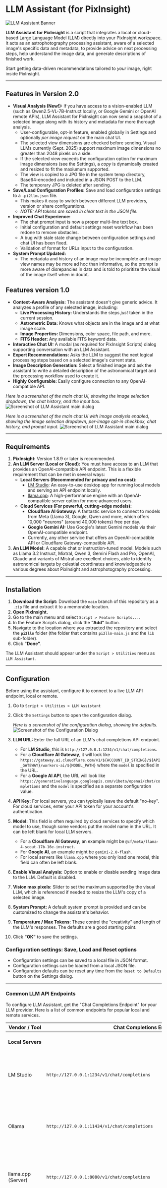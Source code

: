 # LLM Assistant (for PixInsight)

![LLM Assistant Banner](https://placehold.co/800x200/171C2C/FFFFFF/png?text=LLM+Assistant+(for+PixInsight))

**LLM Assistant for PixInsight** is a script that integrates a local or cloud-based Large Language Model (LLM) directly into your PixInsight workspace. It acts as an astrophotography processing assistant, aware of a selected image's specific data and metadata, to provide advice on next processing steps, help understand the image data, and generate descriptions of finished work.

Start getting data-driven recommendations tailored to *your* image, right inside PixInsight.

---

## Features in Version 2.0

*   **Visual Analysis (New!):** If you have access to a vision-enabled LLM (such as Qwen2.5-VL-7B-Instruct locally, or Google Gemini or OpenAI remote APIs), LLM Assistant for PixInsight can now send a snapshot of a selected image along with its history and metadata for more thorough analysis.
    *   User-configurable, opt-in feature, enabled globally in Settings and optionally *per image request* on the main chat UI.
    *   The selected view dimensions are checked before sending.  Visual LLMs currently (Sept. 2025) support maximum image dimensions no greater than 2048 pixels on a side.
    *   If the selected view exceeds the configuration option for maximum image dimensions (see the Settings), a *copy* is dynamically created and resized to fit the maxiumum supported.
    *   The view is copied to a JPG file in the system temp directory, Base64-encoded and included in a JSON POST to the LLM.
    *   The temporary JPG is deleted after sending. 
*   **Save/Load Configuration Profiles:** Save and load configuration settings to a `.pi2llm.json` file. 
    *   This makes it easy to switch between different LLM providers, version or share configurations.
    *   *NOTE: API tokens are saved in clear text in the JSON file.*
*   **Improved Chat Experience:**
    *   The chat prompt input is now a proper multi-line text box.
    *   Initial configuration and default settings reset workflow has been redone to remove obstacles.
    *   A bug with stale state change between configuration settings and chat UI has been fixed.
    *   Validation of format for URLs input to the configuration.
*  **System Prompt Updated:**
    *   The metadata and history of an image may be incomplete and image view names may be more ad hoc than informative, so the prompt is more aware of disrepancies in data and is told to prioritize the visual of the image itself when in doubt.

## Features version 1.0

*   **Context-Aware Analysis:** The assistant doesn't give generic advice. It analyzes a profile of any selected image, including:
    *   **Live Processing History:** Understands the steps *just* taken in the current session.
    *   **Astrometric Data:** Knows what objects are in the image and at what image scale.
    *   **Image Properties:** Dimensions, color space, file path, and more.
    *   **FITS Header:** Any available FITS keyword data.
*   **Interactive Chat UI:** A modal (as required for PixInsight Scripts) dialog supporting conversation with an LLM Assistant.
*   **Expert Recommendations:** Asks the LLM to suggest the next logical processing steps based on a selected image's current state.
*   **Image Description Generation:** Select a finished image and ask the assistant to write a detailed description of the astronomical target and the processing workflow used to create it.
*   **Highly Configurable:** Easily configure connection to any OpenAI-compatible API.

*Here is a screenshot of the main chat UI, showing the image selection dropdown, the chat history, and the input box.*
![Screenshot of LLM Assistant main dialog](screenshots/LLM-Assistant-demo-main-Screenshot.png)

*Here is a screenshot of the main chat UI with image analysis enabled, showing the image selection dropdown, per-image opt-in checkbox, chat history, and prompt input.*
![Screenshot of LLM Assistant main dialog](screenshots/LLM-Assistant-demo-main-v2-Screenshot.png)

---

## Requirements

1.  **PixInsight:** Version 1.8.9 or later is recommended.
2.  **An LLM Server (Local or Cloud):** You must have access to an LLM that provides an OpenAI-compatible API endpoint. This is a flexible requirement that can be met in several ways:
    *   **Local Servers (Recommended for privacy and no cost):**
        *   [LM Studio](https://lmstudio.ai/): An easy-to-use desktop app for running local models and serving an API endpoint locally.
        *   [llama.cpp](https://github.com/ggerganov/llama.cpp): A high-performance engine with an OpenAI-compatible server option for more advanced users.
    *   **Cloud Services (For powerful, cutting-edge models):**
        *   **Cloudflare AI Gateway:** A fantastic service to connect to models from Meta (Llama 3), Google, Qwen and more, which offers 10,000 "neurons" (around 40,000 tokens) free per day.
        *   **Google Gemini AI:** Use Google's latest Gemini models via their OpenAI-compatible endpoint.
        *   Currently, any other service that offers an OpenAI-compatible API or Cloudflare Gateway-compatible API.
3.  **An LLM Model:** A capable chat or instruction-tuned model. Models such as Llama 3.2 Instruct, Mixtral, Qwen 3, Gemini Flash and Pro, OpenAI, Claude and variants of Mistral are excellent choices, able to identify astronomical targets by celestial coordinates and knowledgeable to various degrees about PixInsight and astrophotography processing.

---

## Installation

1.  **Download the Script:** Download the `main` branch of this repository as a `.zip` file and extract it to a memorable location.
2.  **Open PixInsight.**
3.  Go to the main menu and select `Script > Feature Scripts...`.
4.  In the Feature Scripts dialog, click the **"Add"** button.
5.  Navigate to the location where you extracted the repository and select the **`pi2llm`** folder (the folder that contains `pi2llm-main.js` and the `lib` sub-folder).
6.  Click **"Done"**.

The LLM Assistant should appear under the `Script > Utilities` menu as `LLM Assistant`.

---

## Configuration

Before using the assistant, configure it to connect to a live LLM API endpoint, local or remote.

1.  Go to `Script > Utilities > LLM Assistant`
2.  Click the `Settings` button to open the configuration dialog.

    *Here is a screenshot of the configuration dialog, showing the defaults.*
    ![Screenshot of the Configuration Dialog](screenshots/LLM-Assistant-demo-configuration-v2-defaults-Screenshot.png)

3.  **LLM URL:** Enter the full URL of an LLM's chat completions API endpoint.
    *   For **LM Studio**, this is `http://127.0.0.1:1234/v1/chat/completions`.
    *   For a **Cloudflare AI Gateway**, it will look like `https://gateway.ai.cloudflare.com/v1/${ACCOUNT_ID_STRING}/${API_GATEWAY}/workers-ai/${MODEL_PATH}` where the `model` is specified in the URL.
    *   For a **Google AI API**, the URL will look like `https://generativelanguage.googleapis.com/v1beta/openai/chat/completions` and the `model` is specified as a separate configuration value.
4.  **API Key:** For local servers, you can typically leave the default "no-key". For cloud services, enter your API token for your account's authentication.
5.  **Model:** This field is often required by cloud services to specify which model to use, though some vendors put the model name in the URL. It can be left blank for local LLM servers.
    *   For a **Cloudflare AI Gateway**, an example might be `@cf/meta/llama-4-scout-17b-16e-instruct`.
    *   For **Google AI**, an example might be `gemini-2.0-flash`.
    *   For local servers like `llama.cpp` where you only load one model, this field can often be left blank.
6.  **Enable Visual Analysis:** Option to enable or disable sending image data to the LLM. Default is disabled.
7.  **Vision max pixels:** Slider to set the maximum supported by the visual LLM, which is referenced if needed to resize the LLM's copy of a selected image.
8.  **System Prompt:** A default system prompt is provided and can be customized to change the assistant's behavior.
9.  **Temperature / Max Tokens:** These control the "creativity" and length of the LLM's responses. The defaults are a good starting point.
10.  Click **"OK"** to save the settings.

### Configuration settings: Save, Load and Reset options

*  Configuration settings can be saved to a local file in JSON format.
*  Configuration settings can be loaded from a local JSON file.
*  Configuration defaults can be reset any time from the `Reset to Defaults` button on the Settings dialog.

---

### Common LLM API Endpoints

To configure LLM Assistant, get the "Chat Completions Endpoint" for your LLM provider. Here is a list of common endpoints for popular local and remote services.

| Vendor / Tool     | Chat Completions Endpoint                     | Notes                                                                                                    |
| ----------------- | --------------------------------------------- | -------------------------------------------------------------------------------------------------------- |
| **Local Servers** |                                               | *These run on your own computer.*                                                                        |
| LM Studio         | `http://127.0.0.1:1234/v1/chat/completions`   | The default for LM Studio. Port may vary if you change it in the settings.                               |
| Ollama            | `http://127.0.0.1:11434/v1/chat/completions`  | The standard Ollama endpoint. Requires an OpenAI-compatible library or wrapper.                          |
| llama.cpp (Server)| `http://127.0.0.1:8080/v1/chat/completions`   | The default when running the `llama-server` command. Port is configurable.                               |
| **Cloud Services**|                                               | *These are remote network services. They require an API Key and usually an account and payment method.*  |
| OpenAI            | `https://api.openai.com/v1/chat/completions`  | For official models like GPT-4o, GPT-4 Turbo, and GPT-3.5. Requires a payment method for API key.        |
| Google AI Studio  | `https://generativelanguage.googleapis.com/v1beta/openai/chat/completions` | Requires a Google account and API key.                                       |
| Anthropic (Claude)| `https://api.anthropic.com/v1/`               | Requires an Anthropic account and API key.  A value for the `model` parameter in Settings must be specified.      |
| **API Routers**   |                                               | *These services give you access to multiple models through one endpoint.*                                 |
| OpenRouter.ai     | `https://openrouter.ai/api/v1/chat/completions`   | Popular service for accessing a wide variety of models (GPT, Claude, Llama, etc.) with one API key.   |
| Cloudflare AI     | `https://gateway.ai.cloudflare.com/v1/{YOUR_ACCOUNT_ID}/${YOUR_GATEWAY}/workers-ai/${MODEL_PATH}` | Requires a Cloudflare account. The model is part of the URL.|
| Meta Llama        | `(Varies by host)`                            | Meta does not yet host a public API for Llama models directly. You access them via services like OpenRouter, or by running them locally. |

---

## How to Use the LLM Assistant

Once configured, using the assistant is a simple interactive process.  You may begin chatting to the LLM directly through the input text area, using Ctrl+Enter as a keyboard shortcut to Send, or use the Send button.

1.  **Open one or more images** in your PixInsight workspace. For best results, use images that have been plate-solved with astrometric data and have been saved with processing history and/or XISF or FITS headers.
2.  Go to `Script > Utilities > LLM Assistant` to launch the main tool.
3.  The chat window will appear.  The first time it is run it will display its Configuration aka Settings dialog. See the Configuration section ^ if needed.
4.  **Select a Target Image:** Use the dropdown menu at the top left of the window to choose an open image to work on.
5.  **Analyze:** Click the **"Analyze Selected Image"** button. The script will gather details about the image and send them to the LLM. **NOTE: at no time is an image sent to the LLM.  That feature may be implemented in a future version of the script, if a user wants to opt in to submitting image bytes to a Multimodal LLM or Vision Language Model for analysis.**
6.  **Chat** The first response from the LLM will appear. You can now have a conversation:
    *   Ask for recommendations: `"What should I do next?"`
    *   Ask for clarification: `"Explain what DynamicBackgroundExtraction does."`
    *   Ask for a description: `"Please write a description for this image for AstroBin."`

*Here is a screenshot showing the data sent to the LLM at the top, and part of the response from Alibaba's Qwen LLM model `Qwen3-4b-2507` running locally on LMStudio 3.24.*
![Screenshot of Qwen 4b LLM Response](screenshots/LM-Studio-qwen-response-demo-Screenshot.png)
Note that the Qwen 4b model loves to use emojis in its responses, but here incorrectly describes the target as being in Cassiopeia rather than Lacerta.  Your mileage may vary with the smaller LLM models accuracy. and all LLMs are liable to "hallucinate" to fill in gaps.

Here is a response from Gemini Flash 2.0 explaining how UnsharpMask and Convolution work in response to a follow up question about that.
![Screenshot of Gemini Flash 2.0 LLM Response](screenshots/LLM-Assistant-demo-next-response-Screenshot.png)

### Key Features of the Chat Window

*   **New Chat:** Button resets the conversation and clears history.
*   **Settings:** Opens the configuration dialog at any time.
*   **Export History:** Saves the current conversation to a `.txt` or `.json` file.
![Screenshot of Export Chat History](screenshots/LLM-Assistant-demo-export-history-Screenshot.png)

---

## Feedback and Contributions

This is a new tool, and I welcome your feedback! If you encounter bugs, have ideas for new features, or would like to contribute, please [open an issue](https://github.com/scottstirling/pi2llm/issues) on the GitHub repository.  Thank you

